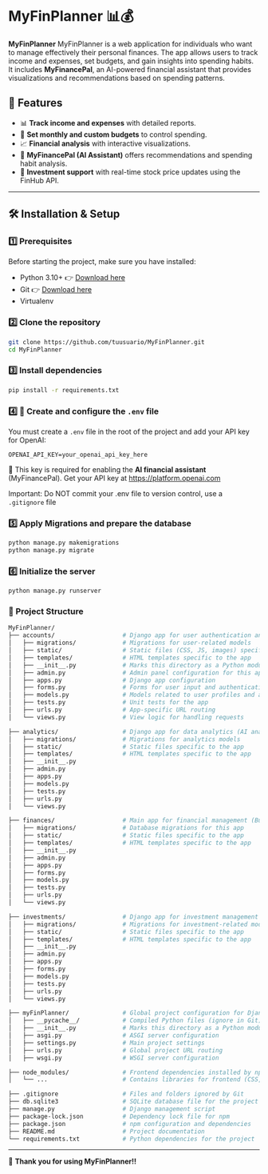 # MyFinPlanner 📊💰

**MyFinPlanner** MyFinPlanner is  a web application for individuals who want to manage effectively their personal finances. The app allows users to track income and expenses, set budgets, and gain insights into spending habits.  
It includes **MyFinancePal**, an AI-powered financial assistant that provides visualizations and recommendations based on spending patterns.

## 🚀 Features

- 📊 **Track income and expenses** with detailed reports.  
- 🎯 **Set monthly and custom budgets** to control spending.  
- 📈 **Financial analysis** with interactive visualizations.  
- 🤖 **MyFinancePal (AI Assistant)** offers recommendations and spending habit analysis.  
- 📡 **Investment support** with real-time stock price updates using the FinHub API.  

---

## 🛠 Installation & Setup

### 1️⃣ Prerequisites

Before starting the project, make sure you have installed:

- Python 3.10+ 👉 [Download here](https://www.python.org/downloads/)
- Git 👉 [Download here](https://git-scm.com/)
- Virtualenv
  
### 2️⃣ Clone the repository

```bash
git clone https://github.com/tuusuario/MyFinPlanner.git
cd MyFinPlanner
```

### 3️⃣ Install dependencies

```bash
pip install -r requirements.txt
```
### 4️⃣ 🔧 Create and configure the `.env` file

You must create a `.env` file in the root of the project and add your API key for OpenAI:

```env
OPENAI_API_KEY=your_openai_api_key_here
```
🔐 This key is required for enabling the **AI financial assistant** (MyFinancePal).
Get your API key at https://platform.openai.com

Important: Do NOT commit your .env file to version control, use a `.gitignore` file

### 5️⃣ Apply Migrations and prepare the database

```bash
python manage.py makemigrations
python manage.py migrate
```

### 6️⃣ Initialize the server

```bash
python manage.py runserver
```

### 📁 Project Structure

```bash
MyFinPlanner/
├── accounts/                   # Django app for user authentication and management
│   ├── migrations/             # Migrations for user-related models
│   ├── static/                 # Static files (CSS, JS, images) specific to the app
│   ├── templates/              # HTML templates specific to the app
│   ├── __init__.py             # Marks this directory as a Python module
│   ├── admin.py                # Admin panel configuration for this app
│   ├── apps.py                 # Django app configuration
│   ├── forms.py                # Forms for user input and authentication
│   ├── models.py               # Models related to user profiles and authentication
│   ├── tests.py                # Unit tests for the app
│   ├── urls.py                 # App-specific URL routing
│   └── views.py                # View logic for handling requests

├── analytics/                  # Django app for data analytics (AI analisis and reports)
│   ├── migrations/             # Migrations for analytics models
│   ├── static/                 # Static files specific to the app
│   ├── templates/              # HTML templates specific to the app
│   ├── __init__.py
│   ├── admin.py
│   ├── apps.py
│   ├── models.py
│   ├── tests.py
│   ├── urls.py
│   └── views.py

├── finances/                   # Main app for financial management (Budgets, Transactions, Goals)
│   ├── migrations/             # Database migrations for this app
│   ├── static/                 # Static files specific to the app
│   ├── templates/              # HTML templates specific to the app
│   ├── __init__.py
│   ├── admin.py
│   ├── apps.py
│   ├── forms.py
│   ├── models.py
│   ├── tests.py
│   ├── urls.py
│   └── views.py

├── investments/                # Django app for investment management
│   ├── migrations/             # Migrations for investment-related models
│   ├── static/                 # Static files specific to the app
│   ├── templates/              # HTML templates specific to the app
│   ├── __init__.py
│   ├── admin.py
│   ├── apps.py
│   ├── forms.py
│   ├── models.py
│   ├── tests.py
│   ├── urls.py
│   └── views.py

├── myFinPlanner/               # Global project configuration for Django
│   ├── __pycache__/            # Compiled Python files (ignore in Git)
│   ├── __init__.py             # Marks this directory as a Python module
│   ├── asgi.py                 # ASGI server configuration
│   ├── settings.py             # Main project settings
│   ├── urls.py                 # Global project URL routing
│   ├── wsgi.py                 # WSGI server configuration

├── node_modules/               # Frontend dependencies installed by npm
│   └── ...                     # Contains libraries for frontend (CSS, JS)

├── .gitignore                  # Files and folders ignored by Git
├── db.sqlite3                  # SQLite database file for the project
├── manage.py                   # Django management script
├── package-lock.json           # Dependency lock file for npm
├── package.json                # npm configuration and dependencies
├── README.md                   # Project documentation
└── requirements.txt            # Python dependencies for the project

```

---

🚀 **Thank you for using MyFinPlanner!!**  
  






